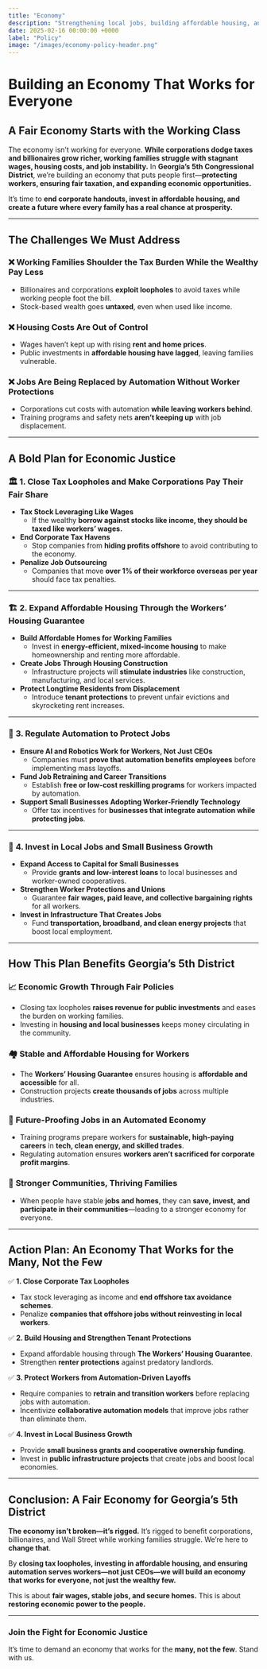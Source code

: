 ```yaml
---
title: "Economy"
description: "Strengthening local jobs, building affordable housing, and ensuring fair taxation to create a thriving and equitable economy."
date: 2025-02-16 00:00:00 +0000
label: "Policy"
image: "/images/economy-policy-header.png"
---
```


# **Building an Economy That Works for Everyone**  

## **A Fair Economy Starts with the Working Class**  

The economy isn’t working for everyone. **While corporations dodge taxes and billionaires grow richer, working families struggle with stagnant wages, housing costs, and job instability.** In **Georgia’s 5th Congressional District**, we’re building an economy that puts people first—**protecting workers, ensuring fair taxation, and expanding economic opportunities.**  

It’s time to **end corporate handouts, invest in affordable housing, and create a future where every family has a real chance at prosperity.**  

---

## **The Challenges We Must Address**  

### ❌ **Working Families Shoulder the Tax Burden While the Wealthy Pay Less**  
- Billionaires and corporations **exploit loopholes** to avoid taxes while working people foot the bill.  
- Stock-based wealth goes **untaxed**, even when used like income.  

### ❌ **Housing Costs Are Out of Control**  
- Wages haven’t kept up with rising **rent and home prices**.  
- Public investments in **affordable housing have lagged**, leaving families vulnerable.  

### ❌ **Jobs Are Being Replaced by Automation Without Worker Protections**  
- Corporations cut costs with automation **while leaving workers behind**.  
- Training programs and safety nets **aren’t keeping up** with job displacement.  

---

## **A Bold Plan for Economic Justice**  

### 🏛️ **1. Close Tax Loopholes and Make Corporations Pay Their Fair Share**  
- **Tax Stock Leveraging Like Wages**  
  - If the wealthy **borrow against stocks like income, they should be taxed like workers’ wages.**  
- **End Corporate Tax Havens**  
  - Stop companies from **hiding profits offshore** to avoid contributing to the economy.  
- **Penalize Job Outsourcing**  
  - Companies that move **over 1% of their workforce overseas per year** should face tax penalties.  

---

### 🏗️ **2. Expand Affordable Housing Through the Workers’ Housing Guarantee**  
- **Build Affordable Homes for Working Families**  
  - Invest in **energy-efficient, mixed-income housing** to make homeownership and renting more affordable.  
- **Create Jobs Through Housing Construction**  
  - Infrastructure projects will **stimulate industries** like construction, manufacturing, and local services.  
- **Protect Longtime Residents from Displacement**  
  - Introduce **tenant protections** to prevent unfair evictions and skyrocketing rent increases.  

---

### 🤖 **3. Regulate Automation to Protect Jobs**  
- **Ensure AI and Robotics Work for Workers, Not Just CEOs**  
  - Companies must **prove that automation benefits employees** before implementing mass layoffs.  
- **Fund Job Retraining and Career Transitions**  
  - Establish **free or low-cost reskilling programs** for workers impacted by automation.  
- **Support Small Businesses Adopting Worker-Friendly Technology**  
  - Offer tax incentives for **businesses that integrate automation while protecting jobs**.  

---

### 💼 **4. Invest in Local Jobs and Small Business Growth**  
- **Expand Access to Capital for Small Businesses**  
  - Provide **grants and low-interest loans** to local businesses and worker-owned cooperatives.  
- **Strengthen Worker Protections and Unions**  
  - Guarantee **fair wages, paid leave, and collective bargaining rights** for all workers.  
- **Invest in Infrastructure That Creates Jobs**  
  - Fund **transportation, broadband, and clean energy projects** that boost local employment.  

---

## **How This Plan Benefits Georgia’s 5th District**  

### 📈 **Economic Growth Through Fair Policies**  
- Closing tax loopholes **raises revenue for public investments** and eases the burden on working families.  
- Investing in **housing and local businesses** keeps money circulating in the community.  

### 🏘️ **Stable and Affordable Housing for Workers**  
- The **Workers’ Housing Guarantee** ensures housing is **affordable and accessible** for all.  
- Construction projects **create thousands of jobs** across multiple industries.  

### 🤝 **Future-Proofing Jobs in an Automated Economy**  
- Training programs prepare workers for **sustainable, high-paying careers** in **tech, clean energy, and skilled trades**.  
- Regulating automation ensures **workers aren’t sacrificed for corporate profit margins**.  

### 💪 **Stronger Communities, Thriving Families**  
- When people have stable **jobs and homes**, they can **save, invest, and participate in their communities**—leading to a stronger economy for everyone.  

---

## **Action Plan: An Economy That Works for the Many, Not the Few**  

✅ **1. Close Corporate Tax Loopholes**  
- Tax stock leveraging as income and **end offshore tax avoidance schemes**.  
- Penalize **companies that offshore jobs without reinvesting in local workers**.  

✅ **2. Build Housing and Strengthen Tenant Protections**  
- Expand affordable housing through **The Workers’ Housing Guarantee**.  
- Strengthen **renter protections** against predatory landlords.  

✅ **3. Protect Workers from Automation-Driven Layoffs**  
- Require companies to **retrain and transition workers** before replacing jobs with automation.  
- Incentivize **collaborative automation models** that improve jobs rather than eliminate them.  

✅ **4. Invest in Local Business Growth**  
- Provide **small business grants and cooperative ownership funding**.  
- Invest in **public infrastructure projects** that create jobs and boost local economies.  

---

## **Conclusion: A Fair Economy for Georgia’s 5th District**  

**The economy isn’t broken—it’s rigged.** It’s rigged to benefit corporations, billionaires, and Wall Street while working families struggle. We’re here to **change that**.  

By **closing tax loopholes, investing in affordable housing, and ensuring automation serves workers—not just CEOs—we will build an economy that works for everyone, not just the wealthy few.**  

This is about **fair wages, stable jobs, and secure homes.** This is about **restoring economic power to the people.**  

---

### **Join the Fight for Economic Justice**  

It’s time to demand an economy that works for the **many, not the few**. Stand with us.